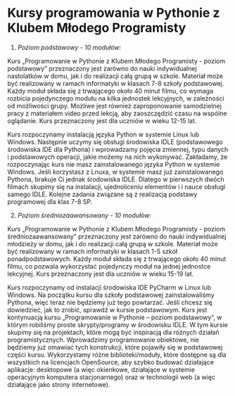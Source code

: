 # Kursy programowania w Pythonie z Klubem Młodego Programisty

1. *Poziom podstawowy - 10 modułów:*

Kurs „Programowanie w Pythonie z Klubem Młodego Programisty - poziom podstawowy” przeznaczony jest zarówno do nauki indywidualnej nastolatków w domu, jak i do realizacji całą grupą w szkole. Materiał może być realizowany w ramach informatyki w klasach 7-8 szkoły podstawowej. Każdy moduł składa się z trwającego około 40 minut filmu, co wymaga rozbicia pojedynczego modułu na kilka jednostek lekcyjnych, w zależności od możliwości grupy. Możliwe jest również zaproponowanie samodzielnej pracy z materiałem video przed lekcją, aby zaoszczędzić czasu na wspólne oglądanie. Kurs przeznaczony jest dla uczniów w wieku 12-15 lat.

Kurs rozpoczynamy instalacją języka Python w systemie Linux lub Windows. Następnie uczymy się obsługi środowiska IDLE (podstawowego środowiska IDE dla Pythona) i wprowadzamy pojęcia zmiennej, typu danych i podstawowych operacji, jakie możemy na nich wykonywać. Zakładamy, że rozpoczynając kurs nie masz zainstalowanego języka Python w systemie Windows. Jeśli korzystasz z Lnuxa, w systemie masz już zainstalowanego Pythona, brakuje Ci jednak środowiska IDLE. Dlatego w pierwszych dwóch filmach skupimy się na instalacji, ujednoliceniu elementów i i nauce obsługi samego IDLE. Kolejne zadania związane są z realizacją podstawy programowej dla klas 7-8 SP.

2. *Poziom średniozaawansowany - 10 modułów:*

Kurs „Programowanie w Pythonie z Klubem Młodego Programisty - poziom średniozaawansowany” przeznaczony jest zarówno do nauki indywidualnej młodzieży w domu, jak i do realizacji całą grupą w szkole. Materiał może być realizowany w ramach informatyki w klasach 1-5 szkół ponadpodstawowych. Każdy moduł składa się z trwającego około 40 minut filmu, co pozwala wykorzystać pojedynczy moduł na jednej jednostce lekcyjnej. Kurs przeznaczony jest dla uczniów w wieku 15-19 lat.

Kurs rozpoczynamy od instalacji środowiska IDE PyCharm w Linux lub Windows. Na początku kursu dla szkoły podstawowej zainstalowaliśmy Pythona, więc teraz nie będziemy już tego powtarzać. Jeśli chcesz się dowiedzieć, jak to zrobić, sprawdź w kursie podstawowym.
Kurs jest kontynuacją kursu „Programowanie w Pythonie – poziom podstawowy”, w którym robiliśmy proste skrypty/programy w środowisku IDLE. W tym kursie skupimy się na projektach, które mogą być inspiracją dla różnych działań programistycznych. Wprowadzimy programowanie obiektowe, nie będziemy już omawiać tych konstrukcji, które pojawiły się w podstawowej części kursu. Wykorzystamy różne biblioteki/moduły, które dostępne są dla wszystkich na licencjach OpenSource, aby szybko budować działające aplikacje: desktopowe (a więc okienkowe, działające w systemie operacyjnym komputera stacjonarnego) oraz w technologii web (a więc działające jako strony internetowe).
